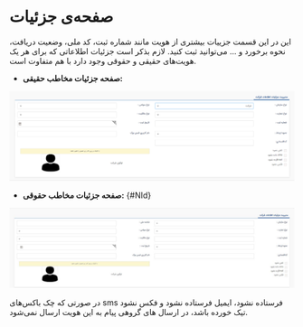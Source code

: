 #  صفحه‌ی جزئیات 

این در این قسمت جزییات بیشتری از هویت مانند شماره ثبت، کد ملی، وضعیت دریافت، نحوه برخورد و ... می‌توانید ثبت کنید. لازم بذکر است جزئیات اطلاعاتی که برای هر یک هویت‌های حقیقی و حقوقی وجود دارد با هم متفاوت است.  

- **صفحه جزئیات مخاطب حقیقی:**

![](Hoghooghi.png)

- **صفحه جزئیات مخاطب حقوقی:** {#NId}


![صفحه جزئیات مخاطب حقوقی](organization-details.jpg)

در صورتی که چک باکس‌های sms فرستاده نشود، ایمیل فرستاده نشود و فکس نشود تیک خورده باشد، در ارسال های گروهی پیام به این هویت ارسال نمی‌شود.
